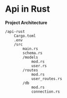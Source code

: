 # Api in Rust

**Project Architecture**

````
/api-rust
    Cargo.toml
    .env
    /src
        main.rs
        schema.rs
        /models
            mod.rs
            user.rs
        /routes
            mod.rs
            user_routes.rs
        /db
            mod.rs
            connection.rs
````
